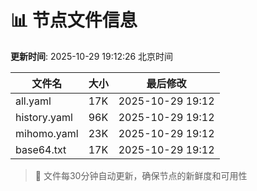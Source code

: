 # 📊 节点文件信息

**更新时间**: 2025-10-29 19:12:26 北京时间

| 文件名 | 大小 | 最后修改 |
|--------|------|----------|
| all.yaml | 17K | 2025-10-29 19:12 |
| history.yaml | 96K | 2025-10-29 19:12 |
| mihomo.yaml | 23K | 2025-10-29 19:12 |
| base64.txt | 17K | 2025-10-29 19:12 |

> 🔄 文件每30分钟自动更新，确保节点的新鲜度和可用性
